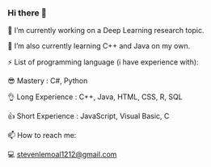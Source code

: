 ### Hi there 👋

 🔭 I’m currently working on a Deep Learning research topic.
 

 🌱 I’m  also currently learning C++ and Java on my own.
 
 
 ⚡ List of programming language (i have experience with): 
 
   😎 Mastery : C#, Python
   
   👌 Long Experience : C++, Java, HTML, CSS, R, SQL
   
   👍 Short Experience : JavaScript, Visual Basic, C
   
   
 📫 How to reach me:
 
   💻 stevenlemoal1212@gmail.com

<!--
**FranchRamp-Steven/FranchRamp-Steven** is a ✨ _special_ ✨ repository because its `README.md` (this file) appears on your GitHub profile.

Here are some ideas to get you started:

- 🔭 I’m currently working on ...
- 🌱 I’m currently learning ...
- 👯 I’m looking to collaborate on ...
- 🤔 I’m looking for help with ...
- 💬 Ask me about ...
- 📫 How to reach me: ...
- 😄 Pronouns: ...
- ⚡ Fun fact: ...
-->

